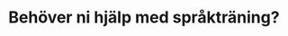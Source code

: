 ---
title: Behöver ni hjälp med språkträning?
description: Språkträning Dialogen är en tjänst i Nedervetil, Kronoby som hjälper till med kommunikationen hos barn med hjälp av Karlstadmodellen.
image: /images/background.jpg
socialmedia:
  facebook: https://www.facebook.com/hanseneivor/
  instagram:
contact:
  address: Pelostrandvägen 96, Nedervetil
  email: dialogen.eivor@gmail.com
  name: Eivor Hansén
  phone: 050 5940804
info:
  image: /images/svg/logo.svg
  text: |
    Mitt företag heter “Språkträning Dialogen” och jag ställer gärna upp och
    handleder, ger tips och idéer för barn med olika typer av språkstörningar.
stories:
  - image: /images/svg/magic.svg
    text: |
      Vi tar så lätt språket förgivet och tror att alla barn börjar prata per
      automatik. Så var det inte hos oss.
  - image: /images/svg/baby.svg
    text: |
      Vår yngste son föddes med Downs syndrom och tack vare honom kom jag i
      kontakt med Karlstadmodellen. En ny värld öppnades!  Utan språk-vem är du
      då?
  - image: /images/svg/edu.svg
    text: |
      Jag utbildade mig till handledare i Karlstadmodellen 2012-2015 och innan
      dess har jag jobbat som klasslärare i över 15 år. Jag har fyra barn och
      vill tro att jag sitter på rätt god erfarenhet av språkträning.
links:
  - title: Karlstadmodellen
    image: /images/karlstad.jpg
    link: 'http://www.karlstadmodellen.se/'
    linkText: Läs mer om Karlstadmodellen
    text: >-
      En språkträningsmodell utvecklad av Irene Johansson. Den bygger på fem
      gruntankar: steget     före, empowerment, kontinuitet, tydliggörande och
      struktur
  - title: Babblarna
    image: /images/babblarna.jpg
    link: 'http://babblarna.se/om-babblarna/'
    linkText: Läs mer om Babblarna
    text: >-
      Babblarna har blivit populära hos yngre barn. Ett tillltalande
      träningsmaterial som Irene Johansson utvecklade för språkträning med yngre
      barn.
---